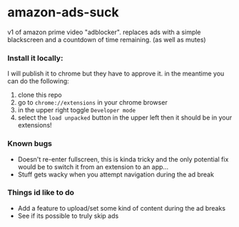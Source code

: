 # amazon-ads-suck
v1 of amazon prime video "adblocker". replaces ads with a simple blackscreen and a countdown of time remaining. (as well as mutes)

### Install it locally:

I will publish it to chrome but they have to approve it. in the meantime you can do the following:

1) clone this repo
2) go to `chrome://extensions` in your chrome browser
3) in the upper right toggle `Developer mode`
4) select the `load unpacked` button in the upper left
then it should be in your extensions! 

### Known bugs
- Doesn't re-enter fullscreen, this is kinda tricky and the only potential fix would be to switch it from an extension to an app...
- Stuff gets wacky when you attempt navigation during the ad break

### Things id like to do
- Add a feature to upload/set some kind of content during the ad breaks
- See if its possible to truly skip ads

